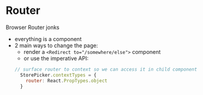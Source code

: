 # Router

Browser Router jonks
- everything is a component
- 2 main ways to change the page:
  - render a `<Redirect to="/somewhere/else">` component
  - or use the imperative API:
  ```Javascript
  // surface router to context so we can access it in child component
    StorePicker.contextTypes = {
      router: React.PropTypes.object
    }
  ```
